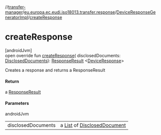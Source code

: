 //[transfer-manager](../../../index.md)/[eu.europa.ec.eudi.iso18013.transfer.response](../index.md)/[DeviceResponseGeneratorImpl](index.md)/[createResponse](create-response.md)

# createResponse

[androidJvm]\
open override fun [createResponse](create-response.md)(
disclosedDocuments: [DisclosedDocuments](../../eu.europa.ec.eudi.iso18013.transfer/-disclosed-documents/index.md)): [ResponseResult](../../eu.europa.ec.eudi.iso18013.transfer/-response-result/index.md)
&lt;[DeviceResponse](../-device-response/index.md)&gt;

Creates a response and returns a ResponseResult

#### Return

a [ResponseResult](../../eu.europa.ec.eudi.iso18013.transfer/-response-result/index.md)

#### Parameters

androidJvm

| | |
|---|---|
| disclosedDocuments | a [List](https://kotlinlang.org/api/latest/jvm/stdlib/kotlin.collections/-list/index.html) of [DisclosedDocument](../../eu.europa.ec.eudi.iso18013.transfer/-disclosed-document/index.md) |
